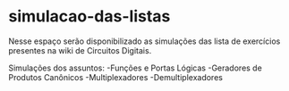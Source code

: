 # simulacao-das-listas
Nesse espaço serão disponibilizado as simulações das lista de exercícios presentes na wiki de Circuitos Digitais.

Simulações dos assuntos:
-Funções e Portas Lógicas 
-Geradores de Produtos Canônicos
-Multiplexadores 
-Demultiplexadores
